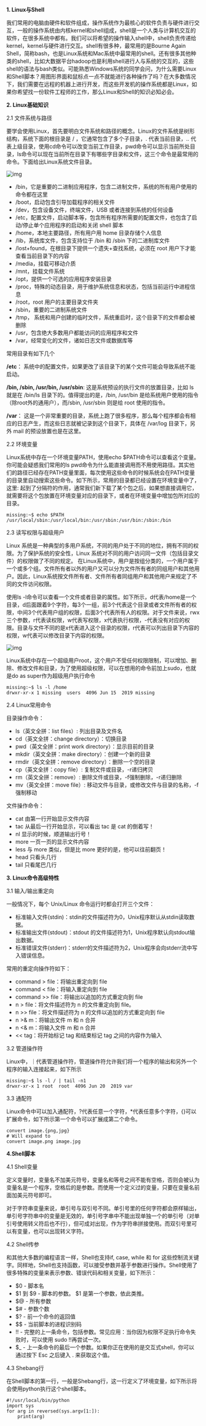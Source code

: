 **1. Linux与Shell**

我们常用的电脑由硬件和软件组成，操作系统作为最核心的软件负责与硬件进行交互，一般的操作系统由内核kernel和shell组成，shell是一个人类与计算机交互的软件，在很多系统中都有。我们可以将希望的操作输入shell中，shell负责传递给kernel，kernel与硬件进行交互。shell有很多种，最常用的是Bourne Again Shell，简称bash，也是Linux系统和Mac系统中最常用的shell。还有很多其他种类的shell，比如大数据平台hadoop也是利用shell进行人与系统的交互的，这些shell的语法与bash类似。可能熟悉Windows系统的同学会问，为什么需要Linux和Shell脚本？用图形界面和鼠标点一点不就能进行各种操作了吗？在大多数情况下，我们需要在远程的机器上进行开发，而这些开发机的操作系统都是Linux，如果你希望找一份软件工程师的工作，那么Linux和Shell的知识必知必会。

**2. Linux基础知识**

2.1 文件系统与路径

要学会使用Linux，首先要明白文件系统和路径的概念。Linux的文件系统是树形结构，系统下面的根目录是 / ，它通常包含了多个子目录，. 代表当前目录，.. 代表上级目录，使用cd命令可以改变当前工作目录，pwd命令可以显示当前所处目录，ls命令可以现在当前所在目录下有哪些字目录和文件，这三个命令是最常用的命令。下面给出Linux系统文件目录。

![img](https://pic1.zhimg.com/v2-5ddfd8ebc1504941eb7d194d3271bea0_b.png)

- /bin，它是重要的二进制应用程序，包含二进制文件，系统的所有用户使用的命令都在这里
- /boot，启动包含引导加载程序的相关文件
- /dev，包含设备文件，终端文件，USB 或者连接到系统的任何设备
- /etc，配置文件，启动脚本等，包含所有程序所需要的配置文件，也包含了启动/停止单个应用程序的启动和关闭 shell 脚本
- /home，本地主要路径，所有用户用 home 目录存储个人信息
- /lib，系统库文件，包含支持位于 /bin 和 /sbin 下的二进制库文件
- /lost+found，在根目录下提供一个遗失+查找系统，必须在 root 用户下才能查看当前目录下的内容
- /media，挂载可移动介质
- /mnt，挂载文件系统
- /opt，提供一个可选的应用程序安装目录
- /proc，特殊的动态目录，用于维护系统信息和状态，包括当前运行中进程信息
- /root，root 用户的主要目录文件夹
- /sbin，重要的二进制系统文件
- /tmp， 系统和用户创建的临时文件，系统重启时，这个目录下的文件都会被删除
- /usr，包含绝大多数用户都能访问的应用程序和文件
- /var，经常变化的文件，诸如日志文件或数据库等

常用目录有如下几个

**/etc**： 系统中的配置文件，如果更改了该目录下的某个文件可能会导致系统不能启动。

**/bin, /sbin, /usr/bin, /usr/sbin**: 这是系统预设的执行文件的放置目录，比如 ls 就是在 /bin/ls 目录下的。值得提出的是，/bin, /usr/bin 是给系统用户使用的指令（除root外的通用户），而/sbin, /usr/sbin 则是给 root 使用的指令。 

**/var**： 这是一个非常重要的目录，系统上跑了很多程序，那么每个程序都会有相应的日志产生，而这些日志就被记录到这个目录下，具体在 /var/log 目录下，另外 mail 的预设放置也是在这里。

2.2 环境变量

Linux系统中存在一个环境变量PATH，使用echo $PATH命令可以查看这个变量。你可能会疑惑我们常用的ls pwd命令为什么能直接调用而不用使用路径。其实他们的路径已经存在PATH变量里面，每次使用这些命令的时候系统会在PATH变量的目录里自动搜索这些命令。如下所示，常用的目录都已经设置在环境变量中了，这里: 起到了分隔符的作用，通常我们新下载了某个包之后，如果想直接调用它，就需要将这个包放置在环境变量对应的目录下，或者在环境变量中增加包所对应的目录。

```
missing:~$ echo $PATH
/usr/local/sbin:/usr/local/bin:/usr/sbin:/usr/bin:/sbin:/bin
```

2.3 读写权限与超级用户

Linux 系统是一种典型的多用户系统，不同的用户处于不同的地位，拥有不同的权限。为了保护系统的安全性，Linux 系统对不同的用户访问同一文件（包括目录文件）的权限做了不同的规定。 在Linux系统中，用户是按组分类的，一个用户属于一个或多个组。文件所有者以外的用户又可以分为文件所有者的同组用户和其他用户。因此，Linux系统按文件所有者、文件所有者同组用户和其他用户来规定了不同的文件访问权限。

使用ls -l命令可以查看一个文件或者目录的属性。如下所示，d代表/home是一个目录，d后面跟着9个字符，每3个一组，前3个代表这个目录或者文件所有者的权限，中间3个代表用户组的权限，后面3个代表所有人的权限。对于文件来说，rwx三个参数，r代表读权限，w代表写权限，x代表执行权限，-代表没有对应的权限。目录与文件不同的是x代表进入这个目录的权限，r代表可以列出目录下内容的权限，w代表可以修改目录下内容的权限。

![img](https://pic2.zhimg.com/v2-deb1a6274f8d3d2b9946a95731ef0ff5_b.png)

Linux系统中存在一个超级用户root，这个用户不受任何权限限制，可以增加、删除、修改文件和目录，为了使用超级权限，可以在想用的命令前加上sudo，也就是do as super作为超级用户执行命令

```
missing:~$ ls -l /home
drwxr-xr-x 1 missing  users  4096 Jun 15  2019 missing
```

2.4 Linux常用命令

目录操作命令：

- ls（英文全拼：list files）: 列出目录及文件名
- cd（英文全拼：change directory）：切换目录
- pwd（英文全拼：print work directory）：显示目前的目录
- mkdir（英文全拼：make directory）：创建一个新的目录
- rmdir（英文全拼：remove directory）：删除一个空的目录
- cp（英文全拼：copy file）: 复制文件或目录，-r递归拷贝
- rm（英文全拼：remove）: 删除文件或目录，-f强制删除，-r递归删除
- mv（英文全拼：move file）: 移动文件与目录，或修改文件与目录的名称，-f强制移动

文件操作命令：

- cat   由第一行开始显示文件内容
- tac   从最后一行开始显示，可以看出 tac 是 cat 的倒着写！
- nl   显示的时候，顺道输出行号！
- more 一页一页的显示文件内容
- less 与 more 类似，但是比 more 更好的是，他可以往前翻页！
- head 只看头几行
- tail 只看尾巴几行

**3. Linux命令高级特性**

3.1 输入/输出重定向

一般情况下，每个 Unix/Linux 命令运行时都会打开三个文件：

- 标准输入文件(stdin)：stdin的文件描述符为0，Unix程序默认从stdin读取数据。
- 标准输出文件(stdout)：stdout 的文件描述符为1，Unix程序默认向stdout输出数据。
- 标准错误文件(stderr)：stderr的文件描述符为2，Unix程序会向stderr流中写入错误信息。

常用的重定向操作符如下：

- command > file：将输出重定向到 file
- command < file：将输入重定向到 file
- command >> file：将输出以追加的方式重定向到 file
- n > file：将文件描述符为 n 的文件重定向到 file。
- n >> file：将文件描述符为 n 的文件以追加的方式重定向到 file
- n >& m：将输出文件 m 和 n 合并
- n <& m：将输入文件 m 和 n 合并
- << tag：将开始标记 tag 和结束标记 tag 之间的内容作为输入

3.2 管道操作符

Linux中，｜代表管道操作符，管道操作符允许我们将一个程序的输出和另外一个程序的输入连接起来，如下所示

```
missing:~$ ls -l / | tail -n1
drwxr-xr-x 1 root  root  4096 Jun 20  2019 var
```

3.3 通配符

Linux命令中可以加入通配符，?代表任意一个字符，*代表任意多个字符，{}可以扩展命令，如下所示第一个命令可以扩展成第二个命令。

```
convert image.{png,jpg}
# Will expand to
convert image.png image.jpg
```

**4.Shell脚本**

4.1 Shell变量

定义变量时，变量名不加美元符号，变量名和等号之间不能有空格，否则会被认为变量名是一个程序，空格后的是参数。而使用一个定义过的变量，只要在变量名前面加美元符号即可。 

对于字符串变量来说，单引号与双引号不同。单引号里的任何字符都会原样输出，单引号字符串中的变量是无效的，单引号字串中不能出现单独一个的单引号（对单引号使用转义符后也不行），但可成对出现，作为字符串拼接使用。而双引号里可以有变量，也可以出现转义字符。

4.2 Shell传参

和其他大多数的编程语言一样，Shell也支持if, case, while 和 for 这些控制流关键字。同样地，Shell也支持函数，可以接受参数并基于参数进行操作。Shell使用了很多特殊的变量来表示参数、错误代码和相关变量，如下所示：

- $0 - 脚本名
- $1 到 $9 - 脚本的参数。 $1 是第一个参数，依此类推。
- $@ - 所有参数
- $# - 参数个数
- $? - 前一个命令的返回值
- $$ - 当前脚本的进程识别码
- !! - 完整的上一条命令，包括参数。常见应用：当你因为权限不足执行命令失败时，可以使用 sudo !!再尝试一次。
- $_ - 上一条命令的最后一个参数。如果你正在使用的是交互式shell，你可以通过按下 Esc 之后键入 . 来获取这个值。

4.3 Shebang行

在Shell脚本的第一行，一般是Shebang行，这一行定义了环境变量，如下所示将会使用python执行这个shell脚本。

```
#!/usr/local/bin/python
import sys
for arg in reversed(sys.argv[1:]):
    print(arg)
```